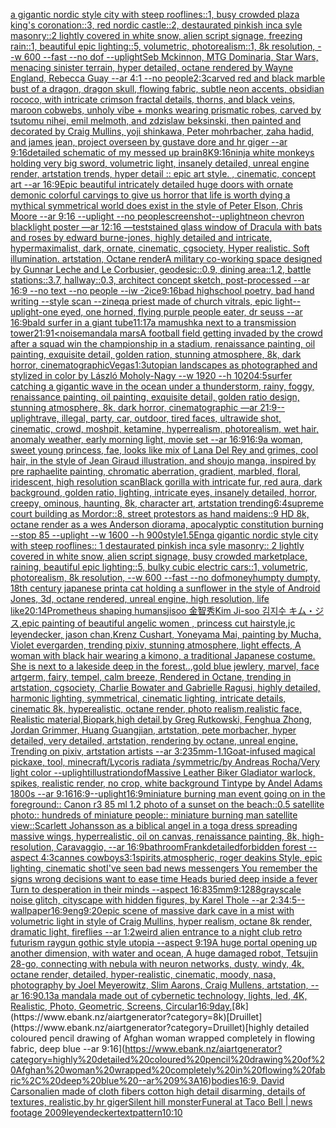 [a gigantic nordic style city with steep rooflines::1, busy crowded plaza king's coronation::3, red nordic castle::2, destaurated pinkish inca syle masonry::2 lightly covered in white snow, alien script signage, freezing rain::1, beautiful epic lighting::5, volumetric, photorealism::1, 8k resolution, --w 600 --fast --no dof --uplight](https://www.ebank.nz/aiartgenerator?category=a%20gigantic%20nordic%20style%20city%20with%20steep%20rooflines%3A%3A1%2C%20busy%20crowded%20plaza%20king%27s%20coronation%3A%3A3%2C%20red%20nordic%20castle%3A%3A2%2C%20destaurated%20pinkish%20inca%20syle%20masonry%3A%3A2%20lightly%20covered%20in%20white%20snow%2C%20alien%20script%20signage%2C%20freezing%20rain%3A%3A1%2C%20beautiful%20epic%20lighting%3A%3A5%2C%20volumetric%2C%20photorealism%3A%3A1%2C%208k%20resolution%2C%20--w%20600%20--fast%20--no%20dof%20--uplight)[Seb Mckinnon, MTG Dominaria, Star Wars, menacing sinister terrain, hyper detailed, octane rendered by Wayne England, Rebecca Guay --ar 4:1 --no people](https://www.ebank.nz/aiartgenerator?category=Seb%20Mckinnon%2C%20MTG%20Dominaria%2C%20Star%20Wars%2C%20menacing%20sinister%20terrain%2C%20hyper%20detailed%2C%20octane%20rendered%20by%20Wayne%20England%2C%20Rebecca%20Guay%20--ar%204%3A1%20--no%20people)[2:3](https://www.ebank.nz/aiartgenerator?category=2%3A3)[carved red and black marble bust of a dragon, dragon skull, flowing fabric, subtle neon accents, obsidian rococo, with intricate crimson fractal details, thorns, and black veins, maroon cobwebs, unholy vibe + monks wearing prismatic robes, carved by tsutomu nihei, emil melmoth, and zdzislaw beksinski, then painted and decorated by Craig Mullins, yoji shinkawa, Peter mohrbacher, zaha hadid, and james jean, project overseen by gustave dore and hr giger --ar 9:16](https://www.ebank.nz/aiartgenerator?category=carved%20red%20and%20black%20marble%20bust%20of%20a%20dragon%2C%20dragon%20skull%2C%20flowing%20fabric%2C%20subtle%20neon%20accents%2C%20obsidian%20rococo%2C%20with%20intricate%20crimson%20fractal%20details%2C%20thorns%2C%20and%20black%20veins%2C%20maroon%20cobwebs%2C%20unholy%20vibe%20%2B%20monks%20wearing%20prismatic%20robes%2C%20carved%20by%20tsutomu%20nihei%2C%20emil%20melmoth%2C%20and%20zdzislaw%20beksinski%2C%20then%20painted%20and%20decorated%20by%20Craig%20Mullins%2C%20yoji%20shinkawa%2C%20Peter%20mohrbacher%2C%20zaha%20hadid%2C%20and%20james%20jean%2C%20project%20overseen%20by%20gustave%20dore%20and%20hr%20giger%20--ar%209%3A16)[detailed schematic of my messed up brain](https://www.ebank.nz/aiartgenerator?category=detailed%20schematic%20of%20my%20messed%20up%20brain)[8K](https://www.ebank.nz/aiartgenerator?category=8K)[9:16](https://www.ebank.nz/aiartgenerator?category=9%3A16)[ninja white monkeys holding very big sword, volumetric light, insanely detailed, unreal engine render, artstation trends, hyper detail :: epic art style. , cinematic, concept art --ar 16:9](https://www.ebank.nz/aiartgenerator?category=ninja%20white%20monkeys%20holding%20very%20big%20sword%2C%20volumetric%20light%2C%20insanely%20detailed%2C%20unreal%20engine%20render%2C%20artstation%20trends%2C%20hyper%20detail%20%3A%3A%20epic%20art%20style.%20%2C%20cinematic%2C%20concept%20art%20--ar%2016%3A9)[Epic beautiful intricately detailed huge doors with ornate demonic colorful carvings to give us horror that life is worth dying a mythical symmetrical world does exist in the style of Peter Elson, Chris Moore --ar 9:16 --uplight --no people](https://www.ebank.nz/aiartgenerator?category=Epic%20beautiful%20intricately%20detailed%20huge%20doors%20with%20ornate%20demonic%20colorful%20carvings%20to%20give%20us%20horror%20that%20life%20is%20worth%20dying%20a%20mythical%20symmetrical%20world%20does%20exist%20in%20the%20style%20of%20Peter%20Elson%2C%20Chris%20Moore%20--ar%209%3A16%20--uplight%20--no%20people)[screenshot](https://www.ebank.nz/aiartgenerator?category=screenshot)[--uplight](https://www.ebank.nz/aiartgenerator?category=--uplight)[neon chevron blacklight poster —ar 12:16 —test](https://www.ebank.nz/aiartgenerator?category=neon%20chevron%20blacklight%20poster%20%E2%80%94ar%2012%3A16%20%E2%80%94test)[stained glass window of Dracula with bats and roses by edward burne-jones, highly detailed and intricate, hypermaximalist, dark, ornate, cinematic, cgsociety, Hyper realistic. Soft illumination. artstation, Octane render](https://www.ebank.nz/aiartgenerator?category=stained%20glass%20window%20of%20Dracula%20with%20bats%20and%20roses%20by%20edward%20burne-jones%2C%20highly%20detailed%20and%20intricate%2C%20hypermaximalist%2C%20dark%2C%20ornate%2C%20cinematic%2C%20cgsociety%2C%20Hyper%20realistic.%20Soft%20illumination.%20artstation%2C%20Octane%20render)[A military co-working space designed by Gunnar Leche and Le Corbusier, geodesic::0.9, dining area::1.2, battle stations::3.7,  hallway::0.3, architect concept sketch, post-processed --ar 16:9 --no text --no people --iw -2](https://www.ebank.nz/aiartgenerator?category=A%20military%20co-working%20space%20designed%20by%20Gunnar%20Leche%20and%20Le%20Corbusier%2C%20geodesic%3A%3A0.9%2C%20dining%20area%3A%3A1.2%2C%20battle%20stations%3A%3A3.7%2C%20%20hallway%3A%3A0.3%2C%20architect%20concept%20sketch%2C%20post-processed%20--ar%2016%3A9%20--no%20text%20--no%20people%20--iw%20-2)[ice](https://www.ebank.nz/aiartgenerator?category=ice)[9:16](https://www.ebank.nz/aiartgenerator?category=9%3A16)[bad highschool poetry, bad hand writing --style scan --zineq](https://www.ebank.nz/aiartgenerator?category=bad%20highschool%20poetry%2C%20bad%20hand%20writing%20--style%20scan%20--zineq)[a priest made of church vitrals, epic light](https://www.ebank.nz/aiartgenerator?category=a%20priest%20made%20of%20church%20vitrals%2C%20epic%20light)[--uplight](https://www.ebank.nz/aiartgenerator?category=--uplight)[-](https://www.ebank.nz/aiartgenerator?category=-)[one eyed, one horned, flying purple people eater, dr seuss --ar 16:9](https://www.ebank.nz/aiartgenerator?category=one%20eyed%2C%20one%20horned%2C%20flying%20purple%20people%20eater%2C%20dr%20seuss%20--ar%2016%3A9)[bald surfer in a giant tube](https://www.ebank.nz/aiartgenerator?category=bald%20surfer%20in%20a%20giant%20tube)[11:17](https://www.ebank.nz/aiartgenerator?category=11%3A17)[a mamushka next to a transmission tower](https://www.ebank.nz/aiartgenerator?category=a%20mamushka%20next%20to%20a%20transmission%20tower)[21:9](https://www.ebank.nz/aiartgenerator?category=21%3A9)[1](https://www.ebank.nz/aiartgenerator?category=1)[<noise](https://www.ebank.nz/aiartgenerator?category=%3Cnoise)[mandala mars](https://www.ebank.nz/aiartgenerator?category=mandala%20mars)[A football field getting invaded by the crowd after a squad win the championship in a stadium, renaissance painting, oil painting, exquisite detail, golden ration, stunning atmosphere, 8k, dark horror, cinematographic](https://www.ebank.nz/aiartgenerator?category=A%20football%20field%20getting%20invaded%20by%20the%20crowd%20after%20a%20squad%20win%20the%20championship%20in%20a%20stadium%2C%20renaissance%20painting%2C%20oil%20painting%2C%20exquisite%20detail%2C%20golden%20ration%2C%20stunning%20atmosphere%2C%208k%2C%20dark%20horror%2C%20cinematographic)[Vegas](https://www.ebank.nz/aiartgenerator?category=Vegas)[1:3](https://www.ebank.nz/aiartgenerator?category=1%3A3)[utopian landscapes as photographed and stylized in color by László Moholy-Nagy --w 1920 --h 1020](https://www.ebank.nz/aiartgenerator?category=utopian%20landscapes%20as%20photographed%20and%20stylized%20in%20color%20by%20L%C3%A1szl%C3%B3%20Moholy-Nagy%20--w%201920%20--h%201020)[4:5](https://www.ebank.nz/aiartgenerator?category=4%3A5)[surfer catching a gigantic wave in the ocean under a thunderstorm, rainy, foggy, renaissance painting, oil painting, exquisite detail, golden ratio design, stunning atmosphere, 8k, dark horror, cinematographic —ar 21:9](https://www.ebank.nz/aiartgenerator?category=surfer%20catching%20a%20gigantic%20wave%20in%20the%20ocean%20under%20a%20thunderstorm%2C%20rainy%2C%20foggy%2C%20renaissance%20painting%2C%20oil%20painting%2C%20exquisite%20detail%2C%20golden%20ratio%20design%2C%20stunning%20atmosphere%2C%208k%2C%20dark%20horror%2C%20cinematographic%20%E2%80%94ar%2021%3A9)[--uplight](https://www.ebank.nz/aiartgenerator?category=--uplight)[rave, illegal, party, car, outdoor, tired faces, ultrawide shot, cinematic, crowd, moshpit, ketamine, hyperrealism, photorealism, wet hair, anomaly weather, early morning light, movie set --ar 16:9](https://www.ebank.nz/aiartgenerator?category=rave%2C%20illegal%2C%20party%2C%20car%2C%20outdoor%2C%20tired%20faces%2C%20ultrawide%20shot%2C%20cinematic%2C%20crowd%2C%20moshpit%2C%20ketamine%2C%20hyperrealism%2C%20photorealism%2C%20wet%20hair%2C%20anomaly%20weather%2C%20early%20morning%20light%2C%20movie%20set%20--ar%2016%3A9)[16:9](https://www.ebank.nz/aiartgenerator?category=16%3A9)[a woman, sweet young princess, fae, looks like mix of Lana Del Rey and grimes, cool hair, in the style of Jean Giraud illustration, and shoujo manga, inspired by pre raphaelite painting, chromatic aberration, gradient, marbled, floral, iridescent, high resolution scan](https://www.ebank.nz/aiartgenerator?category=a%20woman%2C%20sweet%20young%20princess%2C%20fae%2C%20looks%20like%20mix%20of%20Lana%20Del%20Rey%20and%20grimes%2C%20cool%20hair%2C%20in%20the%20style%20of%20Jean%20Giraud%20illustration%2C%20and%20shoujo%20manga%2C%20inspired%20by%20pre%20raphaelite%20painting%2C%20chromatic%20aberration%2C%20gradient%2C%20marbled%2C%20floral%2C%20iridescent%2C%20high%20resolution%20scan)[Black gorilla with intricate fur, red aura, dark background, golden ratio, lighting, intricate eyes, insanely detailed, horror, creepy, ominous, haunting, 8k, character art, artstation trending](https://www.ebank.nz/aiartgenerator?category=Black%20gorilla%20with%20intricate%20fur%2C%20red%20aura%2C%20dark%20background%2C%20golden%20ratio%2C%20lighting%2C%20intricate%20eyes%2C%20insanely%20detailed%2C%20horror%2C%20creepy%2C%20ominous%2C%20haunting%2C%208k%2C%20character%20art%2C%20artstation%20trending)[6:4](https://www.ebank.nz/aiartgenerator?category=6%3A4)[supreme court building as Mordor::8, street protestors as hand maidens::9 HD 8k, octane render as a wes Anderson diorama, apocalyptic constitution burning --stop 85 --uplight --w 1600 --h 900](https://www.ebank.nz/aiartgenerator?category=supreme%20court%20building%20as%20Mordor%3A%3A8%2C%20street%20protestors%20as%20hand%20maidens%3A%3A9%20HD%208k%2C%20octane%20render%20as%20a%20wes%20Anderson%20diorama%2C%20apocalyptic%20constitution%20burning%20--stop%2085%20--uplight%20--w%201600%20--h%20900)[style](https://www.ebank.nz/aiartgenerator?category=style)[1.5](https://www.ebank.nz/aiartgenerator?category=1.5)[Eng](https://www.ebank.nz/aiartgenerator?category=Eng)[a gigantic nordic style  city with steep rooflines:: 1 destaurated pinkish inca syle masonry:: 2 lightly covered in white snow, alien script signage, busy crowded marketplace, raining, beautiful epic lighting::5, bulky cubic electric cars::1, volumetric, photorealism, 8k resolution, --w 600 --fast --no dof](https://www.ebank.nz/aiartgenerator?category=a%20gigantic%20nordic%20style%20%20city%20with%20steep%20rooflines%3A%3A%201%20destaurated%20pinkish%20inca%20syle%20masonry%3A%3A%202%20lightly%20covered%20in%20white%20snow%2C%20alien%20script%20signage%2C%20busy%20crowded%20marketplace%2C%20raining%2C%20beautiful%20epic%20lighting%3A%3A5%2C%20bulky%20cubic%20electric%20cars%3A%3A1%2C%20volumetric%2C%20photorealism%2C%208k%20resolution%2C%20--w%20600%20--fast%20--no%20dof)[money](https://www.ebank.nz/aiartgenerator?category=money)[humpty dumpty, 18th century japanese print](https://www.ebank.nz/aiartgenerator?category=humpty%20dumpty%2C%2018th%20century%20japanese%20print)[a cat holding a sunflower in the style of Android Jones, 3d, octane rendered, unreal engine, high resolution, life like](https://www.ebank.nz/aiartgenerator?category=a%20cat%20holding%20a%20sunflower%20in%20the%20style%20of%20Android%20Jones%2C%203d%2C%20octane%20rendered%2C%20unreal%20engine%2C%20high%20resolution%2C%20life%20like)[20:14](https://www.ebank.nz/aiartgenerator?category=20%3A14)[Prometheus shaping humans](https://www.ebank.nz/aiartgenerator?category=Prometheus%20shaping%20humans)[jisoo 金智秀Kim Ji-soo 김지수 キム・ジス,epic painting of beautiful angelic women , princess cut hairstyle,jc leyendecker, jason chan,Krenz Cushart, Yoneyama Mai, painting by Mucha, Violet evergarden, trending pixiv, stunning atmosphere, light effects, A woman with black hair wearing a kimono, a traditional Japanese costume. She is next to a lakeside deep in the forest..,gold blue jewlery, marvel, face artgerm, fairy, tempel, calm breeze, Rendered in Octane, trending in artstation, cgsociety, Charlie Bowater and Gabrielle Ragusi, highly detailed, harmonic lighting, symmetrical, cinematic lighting, intricate details, cinematic 8k, hyperealistic, octane render, photo realism,realistic face, Realistic material,Biopark,high detail,by Greg Rutkowski, Fenghua Zhong, Jordan Grimmer, Huang Guangjian, artstation, pete morbacher, hyper detailed, very detailed, artstation, rendering by octane, unreal engine, Trending on pixiv, artstation artists --ar 3:2](https://www.ebank.nz/aiartgenerator?category=jisoo%20%E9%87%91%E6%99%BA%E7%A7%80Kim%20Ji-soo%20%EA%B9%80%EC%A7%80%EC%88%98%20%E3%82%AD%E3%83%A0%E3%83%BB%E3%82%B8%E3%82%B9%2Cepic%20painting%20of%20beautiful%20angelic%20women%20%2C%20princess%20cut%20hairstyle%2Cjc%20leyendecker%2C%20jason%20chan%2CKrenz%20Cushart%2C%20Yoneyama%20Mai%2C%20painting%20by%20Mucha%2C%20Violet%20evergarden%2C%20trending%20pixiv%2C%20stunning%20atmosphere%2C%20light%20effects%2C%20A%20woman%20with%20black%20hair%20wearing%20a%20kimono%2C%20a%20traditional%20Japanese%20costume.%20She%20is%20next%20to%20a%20lakeside%20deep%20in%20the%20forest..%2Cgold%20blue%20jewlery%2C%20marvel%2C%20face%20artgerm%2C%20fairy%2C%20tempel%2C%20calm%20breeze%2C%20Rendered%20in%20Octane%2C%20trending%20in%20artstation%2C%20cgsociety%2C%20Charlie%20Bowater%20and%20Gabrielle%20Ragusi%2C%20highly%20detailed%2C%20harmonic%20lighting%2C%20symmetrical%2C%20cinematic%20lighting%2C%20intricate%20details%2C%20cinematic%208k%2C%20hyperealistic%2C%20octane%20render%2C%20photo%20realism%2Crealistic%20face%2C%20Realistic%20material%2CBiopark%2Chigh%20detail%2Cby%20Greg%20Rutkowski%2C%20Fenghua%20Zhong%2C%20Jordan%20Grimmer%2C%20Huang%20Guangjian%2C%20artstation%2C%20pete%20morbacher%2C%20hyper%20detailed%2C%20very%20detailed%2C%20artstation%2C%20rendering%20by%20octane%2C%20unreal%20engine%2C%20Trending%20on%20pixiv%2C%20artstation%20artists%20--ar%203%3A2)[35mm](https://www.ebank.nz/aiartgenerator?category=35mm)[-1.1](https://www.ebank.nz/aiartgenerator?category=-1.1)[Goat-infused magical pickaxe, tool, minecraft](https://www.ebank.nz/aiartgenerator?category=Goat-infused%20magical%20pickaxe%2C%20tool%2C%20minecraft)[/Lycoris radiata /symmetric/by Andreas Rocha/Very light color --uplight](https://www.ebank.nz/aiartgenerator?category=/Lycoris%20radiata%20/symmetric/by%20Andreas%20Rocha/Very%20light%20color%20--uplight)[illustration](https://www.ebank.nz/aiartgenerator?category=illustration)[dof](https://www.ebank.nz/aiartgenerator?category=dof)[Massive Leather Biker Gladiator warlock, spikes, realistic render, no crop, white background Tintype by Andel Adams 1800s --ar 9:16](https://www.ebank.nz/aiartgenerator?category=Massive%20Leather%20Biker%20Gladiator%20warlock%2C%20spikes%2C%20realistic%20render%2C%20no%20crop%2C%20white%20background%20Tintype%20by%20Andel%20Adams%201800s%20--ar%209%3A16)[16:9](https://www.ebank.nz/aiartgenerator?category=16%3A9)[--uplight](https://www.ebank.nz/aiartgenerator?category=--uplight)[16:9](https://www.ebank.nz/aiartgenerator?category=16%3A9)[miniature burning man event going on in the foreground:: Canon r3 85 ml 1.2 photo of a sunset on the beach::0.5 satellite photo:: hundreds of miniature people:: miniature burning man satellite view::](https://www.ebank.nz/aiartgenerator?category=miniature%20burning%20man%20event%20going%20on%20in%20the%20foreground%3A%3A%20Canon%20r3%2085%20ml%201.2%20photo%20of%20a%20sunset%20on%20the%20beach%3A%3A0.5%20satellite%20photo%3A%3A%20hundreds%20of%20miniature%20people%3A%3A%20miniature%20burning%20man%20satellite%20view%3A%3A)[Scarlett Johansson as a biblical angel in a toga dress spreading massive wings, hyperrealistic, oil on canvas, renaissance painting, 8k, high-resolution, Caravaggio, --ar 16:9](https://www.ebank.nz/aiartgenerator?category=Scarlett%20Johansson%20as%20a%20biblical%20angel%20in%20a%20toga%20dress%20spreading%20massive%20wings%2C%20hyperrealistic%2C%20oil%20on%20canvas%2C%20renaissance%20painting%2C%208k%2C%20high-resolution%2C%20Caravaggio%2C%20--ar%2016%3A9)[bathroom](https://www.ebank.nz/aiartgenerator?category=bathroom)[Frank](https://www.ebank.nz/aiartgenerator?category=Frank)[detailed](https://www.ebank.nz/aiartgenerator?category=detailed)[forbidden forest --aspect 4:3](https://www.ebank.nz/aiartgenerator?category=forbidden%20forest%20--aspect%204%3A3)[cannes cowboys](https://www.ebank.nz/aiartgenerator?category=cannes%20cowboys)[3:1](https://www.ebank.nz/aiartgenerator?category=3%3A1)[spirits,](https://www.ebank.nz/aiartgenerator?category=spirits%2C)[atmospheric, roger deakins Style, epic lighting, cinematic shotI've seen bad news messengers  You remember the signs wrong decisions  want to ease time Heads buried deep inside a fever Turn to desperation in their minds --aspect 16:8](https://www.ebank.nz/aiartgenerator?category=atmospheric%2C%20roger%20deakins%20Style%2C%20epic%20lighting%2C%20cinematic%20shotI%27ve%20seen%20bad%20news%20messengers%20%20You%20remember%20the%20signs%20wrong%20decisions%20%20want%20to%20ease%20time%20Heads%20buried%20deep%20inside%20a%20fever%20Turn%20to%20desperation%20in%20their%20minds%20--aspect%2016%3A8)[35mm](https://www.ebank.nz/aiartgenerator?category=35mm)[9:12](https://www.ebank.nz/aiartgenerator?category=9%3A12)[88](https://www.ebank.nz/aiartgenerator?category=88)[grayscale noise glitch, cityscape with hidden figures, by Karel Thole --ar 2:3](https://www.ebank.nz/aiartgenerator?category=grayscale%20noise%20glitch%2C%20cityscape%20with%20hidden%20figures%2C%20by%20Karel%20Thole%20--ar%202%3A3)[4:5](https://www.ebank.nz/aiartgenerator?category=4%3A5)[--wallpaper](https://www.ebank.nz/aiartgenerator?category=--wallpaper)[16:9](https://www.ebank.nz/aiartgenerator?category=16%3A9)[eng](https://www.ebank.nz/aiartgenerator?category=eng)[9:20](https://www.ebank.nz/aiartgenerator?category=9%3A20)[epic scene of massive dark cave in a mist with volumetric light in style of Craig Mullins, hyper realism, octane 8k render, dramatic light, fireflies --ar 1:2](https://www.ebank.nz/aiartgenerator?category=epic%20scene%20of%20massive%20dark%20cave%20in%20a%20mist%20with%20volumetric%20light%20in%20style%20of%20Craig%20Mullins%2C%20hyper%20realism%2C%20octane%208k%20render%2C%20dramatic%20light%2C%20fireflies%20--ar%201%3A2)[weird alien entrance to a night club retro futurism raygun gothic style utopia --aspect 9:19](https://www.ebank.nz/aiartgenerator?category=weird%20alien%20entrance%20to%20a%20night%20club%20retro%20futurism%20raygun%20gothic%20style%20utopia%20--aspect%209%3A19)[A huge portal opening up another dimension, with water and ocean, A huge damaged robot, Tetsujin 28-go, connecting with nebula with neuron networks,  dusty, windy, 4k, octane render, detailed, hyper-realistic, cinematic, moody, nasa, photography by Joel Meyerowitz, Slim Aarons, Craig Mullens, artstation, --ar 16:9](https://www.ebank.nz/aiartgenerator?category=A%20huge%20portal%20opening%20up%20another%20dimension%2C%20with%20water%20and%20ocean%2C%20A%20huge%20damaged%20robot%2C%20Tetsujin%2028-go%2C%20connecting%20with%20nebula%20with%20neuron%20networks%2C%20%20dusty%2C%20windy%2C%204k%2C%20octane%20render%2C%20detailed%2C%20hyper-realistic%2C%20cinematic%2C%20moody%2C%20nasa%2C%20photography%20by%20Joel%20Meyerowitz%2C%20Slim%20Aarons%2C%20Craig%20Mullens%2C%20artstation%2C%20--ar%2016%3A9)[0.13](https://www.ebank.nz/aiartgenerator?category=0.13)[a mandala made out of cybernetic technology, lights, led, 4K, Realistic, Photo, Geometric, Screens, Circular](https://www.ebank.nz/aiartgenerator?category=a%20mandala%20made%20out%20of%20cybernetic%20technology%2C%20lights%2C%20led%2C%204K%2C%20Realistic%2C%20Photo%2C%20Geometric%2C%20Screens%2C%20Circular)[16:9](https://www.ebank.nz/aiartgenerator?category=16%3A9)[day.](https://www.ebank.nz/aiartgenerator?category=day.)[8k](https://www.ebank.nz/aiartgenerator?category=8k)[Druillet](https://www.ebank.nz/aiartgenerator?category=Druillet)[highly detailed coloured pencil drawing of Afghan woman wrapped completely in flowing fabric, deep blue --ar 9:16](https://www.ebank.nz/aiartgenerator?category=highly%20detailed%20coloured%20pencil%20drawing%20of%20Afghan%20woman%20wrapped%20completely%20in%20flowing%20fabric%2C%20deep%20blue%20--ar%209%3A16)[bodies](https://www.ebank.nz/aiartgenerator?category=bodies)[16:9](https://www.ebank.nz/aiartgenerator?category=16%3A9)[<DUNK>, David Carson](https://www.ebank.nz/aiartgenerator?category=%3CDUNK%3E%2C%20David%20Carson)[alien made of cloth fibers cotton high detail disarming, details of textures, realistic,by hr giger](https://www.ebank.nz/aiartgenerator?category=alien%20made%20of%20cloth%20fibers%20cotton%20high%20detail%20disarming%2C%20details%20of%20textures%2C%20realistic%2Cby%20hr%20giger)[Silent hill monster](https://www.ebank.nz/aiartgenerator?category=Silent%20hill%20monster)[Funeral at Taco Bell | news footage 2009](https://www.ebank.nz/aiartgenerator?category=Funeral%20at%20Taco%20Bell%20%7C%20news%20footage%202009)[leyendecker](https://www.ebank.nz/aiartgenerator?category=leyendecker)[text](https://www.ebank.nz/aiartgenerator?category=text)[pattern](https://www.ebank.nz/aiartgenerator?category=pattern)[10:10](https://www.ebank.nz/aiartgenerator?category=10%3A10)